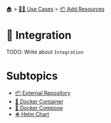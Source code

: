 <!--startTocHeader-->
[🏠](../../../README.md) > [👷🏽 Use Cases](../../README.md) > [📦 Add Resources](../README.md)
# 🧩 Integration
<!--endTocHeader-->

TODO: Write about `Integration`

# Subtopics
<!--startTocSubtopic-->
- [📦 External Repository](external-repository.md)
- [🐳 Docker Container](docker-container.md)
- [🐳 Docker Compose](docker-compose.md)
- [☸️ Helm Chart](helm-chart.md)
<!--endTocSubtopic-->